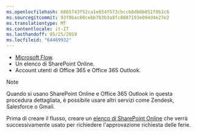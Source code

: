 ```yaml
---
ms.openlocfilehash: b865743f52ca1e654f573cbccb8db8b851f0b3c6
ms.sourcegitcommit: 93f8bac60cebb783b3a8fc8887193e094d4e27e2
ms.translationtype: MT
ms.contentlocale: it-IT
ms.lasthandoff: 05/25/2019
ms.locfileid: "64469932"
---
```

* [Microsoft Flow](https://flow.microsoft.com).
* Un elenco di SharePoint Online.
* Account utenti di Office 365 e Office 365 Outlook.

> [!NOTE]
> Quando si usano SharePoint Online e Office 365 Outlook in questa procedura dettagliata, è possibile usare altri servizi come Zendesk, Salesforce o Gmail.
> 
> 

Prima di creare il flusso, creare un [elenco di SharePoint Online](https://support.office.com/article/Training-Create-and-set-up-a-list-1DDC1F5A-A908-478B-BB6D-608F34B71F94) che verrà successivamente usato per richiedere l'approvazione richiesta delle ferie.

